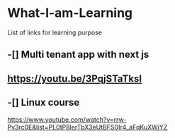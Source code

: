 # What-I-am-Learning
List of links for learning purpose


## -[] Multi tenant app with next js
https://youtu.be/3PqjSTaTksI
--------------------------------
## -[] Linux course
https://www.youtube.com/watch?v=rrw-Pv3rc0E&list=PL0tP8lerTbX3eUtBFS0Ir4_aFqKuXWjYZ
